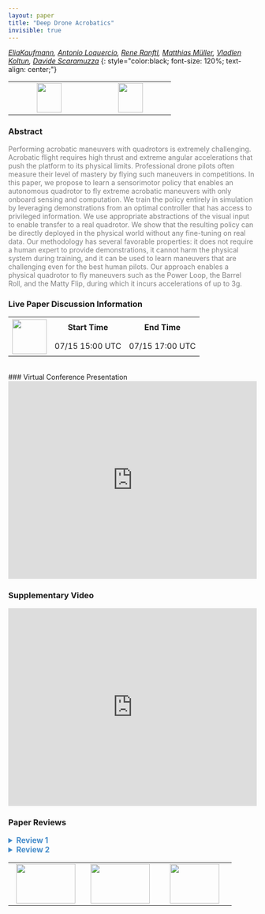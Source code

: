 ```yaml
---
layout: paper
title: "Deep Drone Acrobatics"
invisible: true
---
```

*[EliaKaufmann](https://kelia.github.io/),  [Antonio Loquercio](https://antonilo.github.io/),  [Rene Ranftl](http://),  [Matthias Müller](https://matthias.pw/),  [Vladlen Koltun](http://vladlen.info/),  [Davide Scaramuzza](http://rpg.ifi.uzh.ch/people_scaramuzza.html)*
{: style="color:black; font-size: 120%; text-align: center;"}

<table width="30%"> <tr>
<td style="width: 20%; text-align: center;"><a href="http://www.roboticsproceedings.org/rss16/p040.pdf"><img src="{{ site.baseurl }}/images/paper_link.png"
width = "50"  height = "60"/> </a> </td>

<td style="width: 20%; text-align: center;"><a href="https://github.com/uzh-rpg/deep_drone_acrobatics"><img src="{{ site.baseurl }}/images/software_link.png"
width = "50"  height = "60"/> </a> </td>

</tr></table>

### Abstract
<html><p style="color:gray; font-size: 100%; text-align: justified;">
Performing acrobatic maneuvers with quadrotors is extremely challenging. Acrobatic flight requires high thrust and extreme angular accelerations that push the platform to its physical limits. Professional drone pilots often measure their level of mastery by flying such maneuvers in competitions. In this paper, we propose to learn a sensorimotor policy that enables an autonomous quadrotor to fly extreme acrobatic maneuvers with only onboard sensing and computation. We train the policy entirely in simulation by leveraging demonstrations from an optimal controller that has access to privileged information. We use appropriate abstractions of the visual input to enable transfer to a real quadrotor. We show that the resulting policy can be directly deployed in the physical world without any fine-tuning on real data. Our methodology has several favorable properties: it does not require a human expert to provide demonstrations, it cannot harm the physical system during training, and it can be used to learn maneuvers that are challenging even for the best human pilots. Our approach enables a physical quadrotor to fly maneuvers such as the Power Loop, the Barrel Roll, and the Matty Flip, during which it incurs accelerations of up to 3g. 
</p></html>

### Live Paper Discussion Information
<html>
<table width="50%">
<tr> <th rowspan="2"><a href="https://pheedloop.com/rss2020/virtual/"><img src="{{ site.baseurl }}/images/pheedloop_link.png" width = "70"  height = "70"/> </a> </th> <th> Start Time </th> <th> End Time </th> </tr>
<tr> <td> 07/15 15:00 UTC </td><td> 07/15 17:00 UTC </td></tr>
</table> <br> </html>
### Virtual Conference Presentation
<iframe width="100%" height="400" src="https://www.youtube.com/embed/VTojN06OR7g" frameborder="0" allow="accelerometer; autoplay; encrypted-media; gyroscope; picture-in-picture" allowfullscreen></iframe>

### Supplementary Video
<iframe width="100%" height="400" src="https://www.youtube.com/embed/2N_wKXQ6MXA " frameborder="0" allow="accelerometer; autoplay; encrypted-media; gyroscope; picture-in-picture" allowfullscreen></iframe>

### Paper Reviews
<details><summary style="font-size:110%; color:#438BCA; cursor: pointer;"><b> Review 1</b></summary>
<p style="color:gray; font-size: 100%; text-align: justified; white-space: pre-line">
This paper proposes a complete learning system which allows a drone to fly acrobatic maneuvers. It learns a sensorimotor agent purely in simulation and performs zero-shot sim-to-real transfer. Impressive results are demonstrated on a real drone. 

This paper is very well written. I was able to fully understand the paper without any difficulties. The paper has a clear technical contribution: preprocessing the raw observations to a feature representation that has smaller sim-to-real gap. This is an important contribution because sim-to-real gap is a universal problem for almost all robotic applications, and is a major obstacle that prevents the use of simulation. This paper presents an effective method, and a different perspective to bridge the gap. The paper showed successful deployment of simulation policy on a real drone and conducted thorough analysis to show the effectiveness of the proposed approach. 

The only thing that I am not confident about is the difficulty of the problem: acrobatic maneuvers for drones, because this is not my immediate research area. If the problem is indeed hard, and this is the first demonstration of such maneuvers, I would vote for acceptance of the paper.
</p> </details>

<details><summary style="font-size:110%; color:#438BCA; cursor: pointer;"><b> Review 2</b></summary>
<p style="color:gray; font-size: 100%; text-align: justified; white-space: pre-line">
The authors propose a deep learning-based approach to training acrobatic motor skills of drones. The key idea is to apply the imitation learning technique (more specifically, DAGGER) to the reference motion while abstracting the visual inputs with feature extractors. The feature extractor computes the motion of salient keypoint in the visual inputs, which would provide better state estimation to the robot. Then all the features (visual inputs, IMU, reference trajectories) are asynchronously fed to the policy network. The reference trajectory is obtained by training a “privileged expert”, which has access to all the ground-truth state information, using MPC. The framework trains the agent solely in the simulation (Gazebo) and transfers to the real world. The authors demonstrate a few agile skills on real drones (AscTec Hummingbird), including a Barrel Roll, a Power Loop, a Matty-Loop.

I am personally impressed by the results presented by this paper: it seems to be pretty agile, without suffering from the sim-to-real transfer. I’m not too familiar with the state-of-the-art in acrobatic motions of drones, but it seems to be a great contribution to have the first acrobatic motion without additional sensory inputs in the robotic community. In this sense, I’m pretty positive about this submission.

On the other hand, the main contribution of the work is the sim-to-real transfer technique using visual points, as claimed by the authors. But their feature tracker (FT) does not improve the results (tracking errors or success rates) in Table I: the drone achieves near-perfect success rates for all four tasks (btw, it seems too obvious that it cannot perform good motor skills without reference motions or IMU). Now Figure 4 provides a bit contradictory results, which are only analyzed in simulation with a specific training/testing setting. Therefore, it is not very clear whether the proposed key contribution, a sim-to-real technique, is crucial in the proposed work.

And the architecture of asynchronous policy networks seems to be standard. It extracts features from raw inputs, concatenates them into history, applies convolutional operations, and generates outputs with feedforward networks. It might not be a very significant contribution to the community.

The paper itself is very well written and reads smoothly.

I would suggest the authors adding the following reference to the paper, which also discusses the sim-to-real of aerial vehicles.
Xu, J., Du, T., Foshey, M., Li, B., Zhu, B., Schulz, A. and Matusik, W., 2019. Learning to fly: computational controller design for hybrid UAVs with reinforcement learning. ACM Transactions on Graphics (TOG), 38(4), pp.1-12.

</p> </details>

<table width="100%"><tr><td style="width: 30%; text-align: center;"><a href="{{ site.baseurl }}/program/papers/39"> <img src="{{ site.baseurl }}/images/previous_icon.png" width = "120"  height = "80"/> </a> </td>

<td style="width: 30%; text-align: center;"><a href="{{ site.baseurl }}/program/papers"> <img src="{{ site.baseurl }}/images/overview_icon.png" width = "120"  height = "80"/> </a> </td> 

<td style="width: 30%; text-align: center;"><a href="{{ site.baseurl }}/program/papers/41"> <img src="{{ site.baseurl }}/images/next_icon.png" width = "100"  height = "80"/> </a> </td> 

</tr></table>

